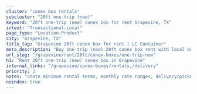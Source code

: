 ```yaml
---
cluster: "conex box rentals"
subcluster: "20ft one-trip (new)"
keyword: "20ft one-trip (new) conex box for rent Grapevine, TX"
intent: "Transactional-Local"
page_type: "Location-Product"
city: "Grapevine, TX"
title_tag: "Grapevine 20ft conex box for rent | LC Container"
meta_description: "Buy one-trip (new) 20ft conex box rent with local delivery in Grapevine, TX. LC Container — local Since 2003. Request a fast quote today."
url_slug: "/grapevine/rent/20ft/conex-boxes/one-trip-new"
h1: "Rent 20ft one-trip (new) conex box in Grapevine"
internal_links: "/grapevine/conex-boxes/rentals,/delivery"
priority: 2
notes: "State minimum rental terms, monthly rate ranges, delivery/pickup fees, service area."
noindex: true
---
```


<!-- TODO: Add unique city/inventory copy, images, and internal links here. -->
